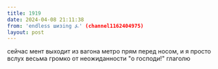 ```yaml
---
title: 1919
date: 2024-04-08 21:11:38
from: 'endless шизing ⍼' (channel1162404975)
layout: post
---
```


сейчас мент выходит из вагона метро прям перед носом, и я просто вслух весьма громко от неожиданности "о господи!" глаголю
